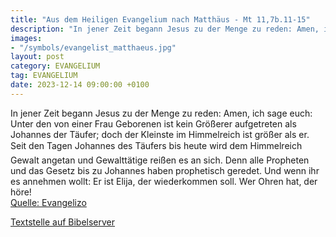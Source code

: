 ```yaml
---
title: "Aus dem Heiligen Evangelium nach Matthäus - Mt 11,7b.11-15"
description: "In jener Zeit begann Jesus zu der Menge zu reden: Amen, ich sage euch: Unter den von einer Frau Geborenen ist kein Größerer aufgetreten als Johannes der Täufer; doch der Kleinste im Himmelreich ist größer als er. Seit den Tagen Johannes’ des Täufers bis heute wird dem Himmelreich...."
images:
- "/symbols/evangelist_matthaeus.jpg"
layout: post
category: EVANGELIUM
tag: EVANGELIUM
date: 2023-12-14 09:00:00 +0100
---
```

In jener Zeit begann Jesus zu der Menge zu reden:
Amen, ich sage euch: Unter den von einer Frau Geborenen ist kein Größerer aufgetreten als Johannes der Täufer; doch der Kleinste im Himmelreich ist größer als er.
Seit den Tagen Johannes&#146; des Täufers bis heute wird dem Himmelreich Gewalt angetan und Gewalttätige reißen es an sich.<!--more-->
Denn alle Propheten und das Gesetz bis zu Johannes haben prophetisch geredet.
Und wenn ihr es annehmen wollt: Er ist Elija, der wiederkommen soll.
Wer Ohren hat, der höre!<br>
[Quelle: Evangelizo](https://evangeliumtagfuertag.org/DE/gospel)

[Textstelle auf Bibelserver](https://www.bibleserver.com/EU/Matthäus11,7b.11-15)
